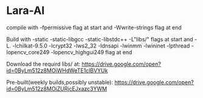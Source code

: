 # Lara-AI
compile with -fpermissive flag at start and -Wwrite-strings flag at end 

Build with -static -static-libgcc -static-libstdc++ -L"libs/"  flags at start and -L. -lchilkat-9.5.0 -lcrypt32 -lws2_32 -ldnsapi -lwinmm -lwininet -lpthread -lopencv_core249 -lopencv_highgui249 flag at end

Download the requird libs/ at:
https://drive.google.com/open?id=0ByLm512z8MOiWHdWeTE1clBVYUk

Pre-built(weekly builds,possibly unstable):
https://drive.google.com/open?id=0ByLm512z8MOiZURjcEJxazc3YWM
